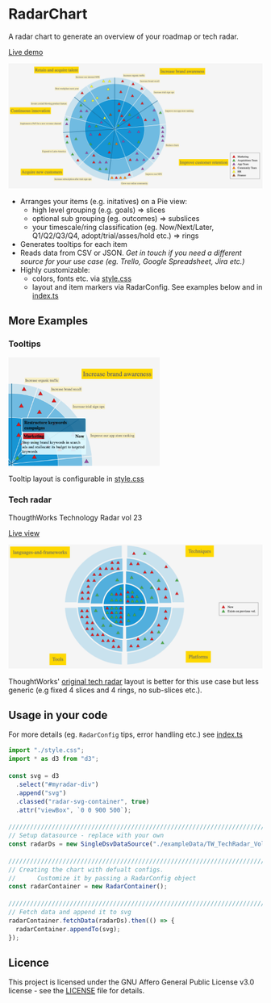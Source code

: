 # RadarChart

A radar chart to generate an overview of your roadmap or tech radar.

[Live demo](https://radarchart.netlify.app/?ex=2)

![Now/Next/Later example](docs/exampleImages/NowNextLater1.png)

- Arranges your items (e.g. initatives) on a Pie view:
  - high level grouping (e.g. goals) => slices
  - optional sub grouping (eg. outcomes) => subslices
  - your timescale/ring classification (eg. Now/Next/Later, Q1/Q2/Q3/Q4, adopt/trial/asses/hold etc.) => rings
- Generates tooltips for each item
- Reads data from CSV or JSON. _Get in touch if you need a different source for your use case (eg. Trello, Google Spreadsheet, Jira etc.)_
- Highly customizable:
  - colors, fonts etc. via [style.css](src/stlye.css)
  - layout and item markers via RadarConfig. See examples below and in [index.ts](src/index.ts)

## More Examples

### Tooltips

<img src="docs/exampleImages/toolTipExample.png" alt="Tooltip example" width="300"/>

Tooltip layout is configurable in [style.css](src/stlye.css)

### Tech radar

ThougthWorks Technology Radar vol 23

[Live view](https://radarchart.netlify.app/?ex=4)

![Thougtworks Technology Radar vol 23](docs/exampleImages/TW_TechRadar_Vol23.png)

ThoughtWorks' [original tech radar](https://www.thoughtworks.com/radar) layout is better for this use case but
less generic (e.g fixed 4 slices and 4 rings, no sub-slices etc.).

## Usage in your code

For more details (eg. `RadarConfig` tips, error handling etc.) see [index.ts](src/index.ts)

```ts
import "./style.css";
import * as d3 from "d3";

const svg = d3
  .select("#myradar-div")
  .append("svg")
  .classed("radar-svg-container", true)
  .attr("viewBox", `0 0 900 500`);

//////////////////////////////////////////////////////////////////////////
// Setup datasource - replace with your own
const radarDs = new SingleDsvDataSource("./exampleData/TW_TechRadar_Vol23.csv");

//////////////////////////////////////////////////////////////////////////
// Creating the chart with defualt configs.
//      Customize it by passing a RadarConfig object
const radarContainer = new RadarContainer();

//////////////////////////////////////////////////////////////////////////
// Fetch data and append it to svg
radarContainer.fetchData(radarDs).then(() => {
  radarContainer.appendTo(svg);
});
```

## Licence

This project is licensed under the GNU Affero General Public License v3.0 license - see the [LICENSE](LICENSE) file for details.

